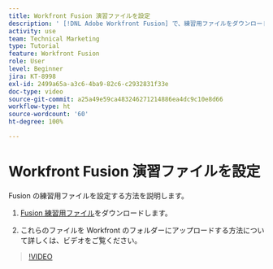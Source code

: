 ```yaml
---
title: Workfront Fusion 演習ファイルを設定
description: ' [!DNL Adobe Workfront Fusion] で、練習用ファイルをダウンロードし、これらのファイルを Workfront のフォルダーにアップロードする方法を説明します。'
activity: use
team: Technical Marketing
type: Tutorial
feature: Workfront Fusion
role: User
level: Beginner
jira: KT-8998
exl-id: 2499a65a-a3c6-4ba9-82c6-c2932831f33e
doc-type: video
source-git-commit: a25a49e59ca483246271214886ea4dc9c10e8d66
workflow-type: ht
source-wordcount: '60'
ht-degree: 100%

---
```


# Workfront Fusion 演習ファイルを設定

Fusion の練習用ファイルを設定する方法を説明します。

1. [Fusion 練習用ファイル](/help/assets/fusion-exercise-files.zip)をダウンロードします。

1. これらのファイルを Workfront のフォルダーにアップロードする方法について詳しくは、ビデオをご覧ください。

>[!VIDEO](https://video.tv.adobe.com/v/335258/?quality=12&learn=on)
